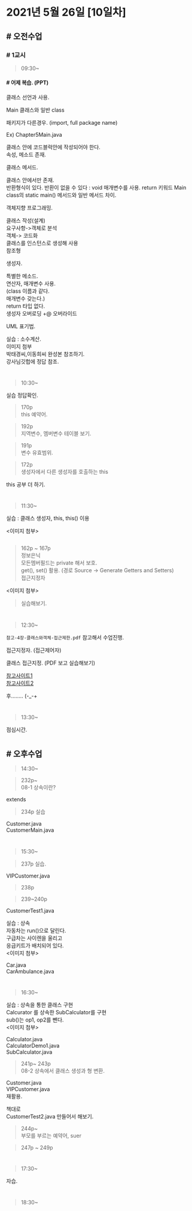 # 2021년 5월 26일 [10일차]

## # 오전수업

### # 1교시 

> 09:30~

#### # 어제 복습. (PPT)

클래스 선언과 사용.  

Main 클래스와 일반 class

패키지가 다른경우. (import, full package name)

Ex) Chapter5Main.java  

클래스 안에 코드블럭안에 작성되어야 한다.  
속성, 메소드 존재.


클래스 메서드.

클래스 안에서만 존재.  
반환형식이 있다.
반환이 없을 수 있다 : void
매개변수를 사용.
return 키워드
Main class의 static main() 메서드와 일반 메서드 차이.


객체지향 프로그래밍.

클래스 작성(설계)  
요구사항->객체로 분석  
객체-> 코드화  
클래스를 인스턴스로 생성해 사용  
참조형  


생성자.  

특별한 메소드.  
연산자, 매개변수 사용.  
(class 이름과 같다.  
매개변수 갖는다.)  
return 타입 없다.  
생성자 오버로딩  +@ 오버라이드  

UML  표기법.

 
실습 : 소수계산.   
이미지 첨부  
박태경씨,이동희씨 완성본 참조하기.    
강사님깃헙에 정답 참조.  

#

> 10:30~

실습 정답확인.  


> 170p   
> this 예약어.   


> 192p  
> 지역변수, 멤버변수 테이블 보기.

> 191p  
> 변수 유효범위.

> 172p  
> 생성자에서 다른 생성자를 호출하는 this  

this 공부 더 하기.  


#

> 11:30~


실습 : 클래스 생성자, this, this() 이용

<이미지 첨부>

```java

```


> 162p ~ 167p  
> 정보은닉  
> 모든멤버필드는 private 해서 보호.  
> get(), set() 활용.  (경로 Source -> Generate Getters and Setters)  
> 접근지정자  

<이미지 첨부>

> 실습해보기.  


#

> 12:30~

`참고-4장-클래스와객체-접근제한.pdf` 참고해서 수업진행.

접근지정자. (접근제어자)  

클래스 접근지정. (PDF 보고 실습해보기)

[참고사이트1](http://tcpschool.com/java/java_modifier_accessModifier)  
[참고사이트2](https://wikidocs.net/232)  

후........ (-_-+

#

> 13:30~

점심시간.

#

## # 오후수업

> 14:30~

> 232p~   
> 08-1 상속이란?  
> 

extends




> 234p 실습

Customer.java  
CustomerMain.java  

#

> 15:30~

> 237p 실습.

VIPCustomer.java  

> 238p

> 239~240p

CustomerTest1.java


실습 : 상속  
자동차는 run()으로 달린다.  
구급차는 사이렌을 울리고  
응급키트가 배치되어 있다.  
<이미지 첨부>

Car.java  
CarAmbulance.java

#

> 16:30~

실습 : 상속을 통한 클래스 구현  
Calcurator 를 상속한 SubCalculator를 구현  
sub()는 op1, op2를 뺀다.  
<이미지 첨부>  

Calculator.java  
CalculatorDemo1.java    
SubCalculator.java  


> 241p~ 243p  
> 08-2 상속에서 클래스 생성과 형 변환.

Customer.java  
VIPCustomer.java  
재활용.  

책대로  
CustomerTest2.java 만들어서 해보기.

> 244p~  
> 부모를 부르는 예약어, suer  

> 247p ~ 249p

#

> 17:30~

자습.



#

> 18:30~

